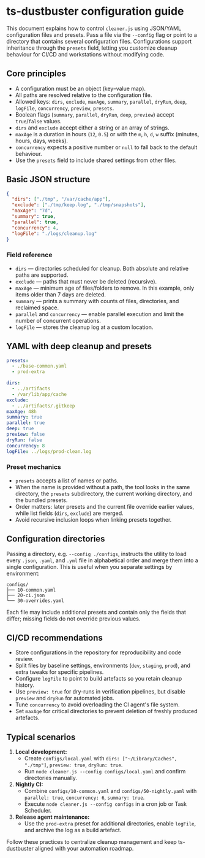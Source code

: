 # ts-dustbuster configuration guide

This document explains how to control `cleaner.js` using JSON/YAML configuration files and presets. Pass a file via the `--config` flag or point to a directory that contains several configuration files. Configurations support inheritance through the `presets` field, letting you customize cleanup behaviour for CI/CD and workstations without modifying code.

## Core principles

- A configuration must be an object (key–value map).
- All paths are resolved relative to the configuration file.
- Allowed keys: `dirs`, `exclude`, `maxAge`, `summary`, `parallel`, `dryRun`, `deep`, `logFile`, `concurrency`, `preview`, `presets`.
- Boolean flags (`summary`, `parallel`, `dryRun`, `deep`, `preview`) accept `true`/`false` values.
- `dirs` and `exclude` accept either a string or an array of strings.
- `maxAge` is a duration in hours (`12`, `0.5`) or with the `m`, `h`, `d`, `w` suffix (minutes, hours, days, weeks).
- `concurrency` expects a positive number or `null` to fall back to the default behaviour.
- Use the `presets` field to include shared settings from other files.

## Basic JSON structure

```json
{
  "dirs": ["./tmp", "/var/cache/app"],
  "exclude": ["./tmp/keep.log", "./tmp/snapshots"],
  "maxAge": "7d",
  "summary": true,
  "parallel": true,
  "concurrency": 4,
  "logFile": "./logs/cleanup.log"
}
```

### Field reference

- `dirs` — directories scheduled for cleanup. Both absolute and relative paths are supported.
- `exclude` — paths that must never be deleted (recursive).
- `maxAge` — minimum age of files/folders to remove. In this example, only items older than 7 days are deleted.
- `summary` — prints a summary with counts of files, directories, and reclaimed space.
- `parallel` and `concurrency` — enable parallel execution and limit the number of concurrent operations.
- `logFile` — stores the cleanup log at a custom location.

## YAML with deep cleanup and presets

```yaml
presets:
  - ./base-common.yaml
  - prod-extra

dirs:
  - ../artifacts
  - /var/lib/app/cache
exclude:
  - ../artifacts/.gitkeep
maxAge: 48h
summary: true
parallel: true
deep: true
preview: false
dryRun: false
concurrency: 8
logFile: ../logs/prod-clean.log
```

### Preset mechanics

- `presets` accepts a list of names or paths.
- When the name is provided without a path, the tool looks in the same directory, the `presets` subdirectory, the current working directory, and the bundled presets.
- Order matters: later presets and the current file override earlier values, while list fields (`dirs`, `exclude`) are merged.
- Avoid recursive inclusion loops when linking presets together.

## Configuration directories

Passing a directory, e.g. `--config ./configs`, instructs the utility to load every `.json`, `.yaml`, and `.yml` file in alphabetical order and merge them into a single configuration. This is useful when you separate settings by environment:

```
configs/
├── 10-common.yaml
├── 20-ci.json
└── 30-overrides.yaml
```

Each file may include additional presets and contain only the fields that differ; missing fields do not override previous values.

## CI/CD recommendations

- Store configurations in the repository for reproducibility and code review.
- Split files by baseline settings, environments (`dev`, `staging`, `prod`), and extra tweaks for specific pipelines.
- Configure `logFile` to point to build artefacts so you retain cleanup history.
- Use `preview: true` for dry-runs in verification pipelines, but disable `preview` and `dryRun` for automated jobs.
- Tune `concurrency` to avoid overloading the CI agent's file system.
- Set `maxAge` for critical directories to prevent deletion of freshly produced artefacts.

## Typical scenarios

1. **Local development:**
   - Create `configs/local.yaml` with `dirs: ["~/Library/Caches", "./tmp"]`, `preview: true`, `dryRun: true`.
   - Run `node cleaner.js --config configs/local.yaml` and confirm directories manually.
2. **Nightly CI:**
   - Combine `configs/10-common.yaml` and `configs/50-nightly.yaml` with `parallel: true`, `concurrency: 6`, `summary: true`.
   - Execute `node cleaner.js --config configs` in a cron job or Task Scheduler.
3. **Release agent maintenance:**
   - Use the `prod-extra` preset for additional directories, enable `logFile`, and archive the log as a build artefact.

Follow these practices to centralize cleanup management and keep ts-dustbuster aligned with your automation roadmap.
